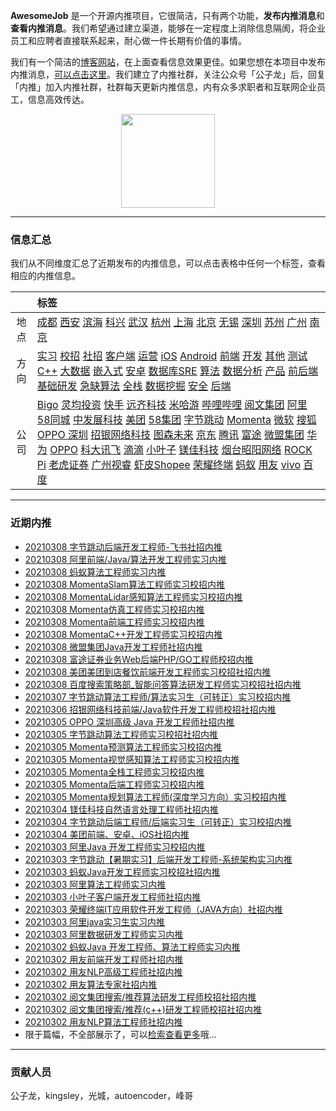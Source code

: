 
 

**AwesomeJob** 是一个开源内推项目，它很简洁，只有两个功能，**发布内推消息**和**查看内推消息**。我们希望通过建立渠道，能够在一定程度上消除信息隔阂，将企业员工和应聘者直接联系起来，耐心做一件长期有价值的事情。

我们有一个简洁的[博客网站](https://awesomejob.gitee.io/)，在上面查看信息效果更佳。如果您想在本项目中发布内推消息，[可以点击这里](https://wj.qq.com/s2/8043669/40c0)。我们建立了内推社群，关注公众号「公子龙」后，回复「内推」加入内推社群，社群每天更新内推信息，内有众多求职者和互联网企业员工，信息高效传达。

<div align=center><img src="https://img-blog.csdnimg.cn/20210306220847278.jpg?x-oss-process=type_ZmFuZ3poZW5naGVpdGk,shadow_10,text_aHR0cHM6Ly9ibG9nLmNzZG4ubmV0L0RvSmludGlhbg==,size_16,color_FFFFFF,t_70#pic_center" width="150"/></div>


--- 
### 信息汇总

我们从不同维度汇总了近期发布的内推信息，可以点击表格中任何一个标签，查看相应的内推信息。

||标签|
|:---:|:---|
|地点|[成都](https://awesomejob.gitee.io/tags/成都)  [西安](https://awesomejob.gitee.io/tags/西安)  [滨海](https://awesomejob.gitee.io/tags/滨海)  [科兴](https://awesomejob.gitee.io/tags/科兴)  [武汉](https://awesomejob.gitee.io/tags/武汉)  [杭州](https://awesomejob.gitee.io/tags/杭州)  [上海](https://awesomejob.gitee.io/tags/上海)  [北京](https://awesomejob.gitee.io/tags/北京)  [无锡](https://awesomejob.gitee.io/tags/无锡)  [深圳](https://awesomejob.gitee.io/tags/深圳)  [苏州](https://awesomejob.gitee.io/tags/苏州)  [广州](https://awesomejob.gitee.io/tags/广州)  [南京](https://awesomejob.gitee.io/tags/南京)|
|方向|[实习](https://awesomejob.gitee.io/series/实习)  [校招](https://awesomejob.gitee.io/series/校招)  [社招](https://awesomejob.gitee.io/series/社招)	[客户端](https://awesomejob.gitee.io/categories/客户端)  [运营](https://awesomejob.gitee.io/categories/运营)  [iOS](https://awesomejob.gitee.io/categories/ios)  [Android](https://awesomejob.gitee.io/categories/android)  [前端](https://awesomejob.gitee.io/categories/前端)  [开发](https://awesomejob.gitee.io/categories/开发)  [其他](https://awesomejob.gitee.io/categories/其他)  [测试](https://awesomejob.gitee.io/categories/测试)  [C++](https://awesomejob.gitee.io/categories/c++)  [大数据](https://awesomejob.gitee.io/categories/大数据)  [嵌入式](https://awesomejob.gitee.io/categories/嵌入式)  [安卓](https://awesomejob.gitee.io/categories/安卓)  [数据库SRE](https://awesomejob.gitee.io/categories/数据库sre)  [算法](https://awesomejob.gitee.io/categories/算法)  [数据分析](https://awesomejob.gitee.io/categories/数据分析)  [产品](https://awesomejob.gitee.io/categories/产品)  [前后端](https://awesomejob.gitee.io/categories/前后端)  [基础研发](https://awesomejob.gitee.io/categories/基础研发)  [急缺算法](https://awesomejob.gitee.io/categories/急缺算法)  [全栈](https://awesomejob.gitee.io/categories/全栈)  [数据挖掘](https://awesomejob.gitee.io/categories/数据挖掘)  [安全](https://awesomejob.gitee.io/categories/安全)  [后端](https://awesomejob.gitee.io/categories/后端)|
|公司|[Bigo](https://awesomejob.gitee.io/tags/bigo)  [灵均投资](https://awesomejob.gitee.io/tags/灵均投资)  [快手](https://awesomejob.gitee.io/tags/快手)  [远齐科技](https://awesomejob.gitee.io/tags/远齐科技)  [米哈游](https://awesomejob.gitee.io/tags/米哈游)  [哔哩哔哩](https://awesomejob.gitee.io/tags/哔哩哔哩)  [阅文集团](https://awesomejob.gitee.io/tags/阅文集团)  [阿里](https://awesomejob.gitee.io/tags/阿里)  [58同城](https://awesomejob.gitee.io/tags/58同城)  [中发展科技](https://awesomejob.gitee.io/tags/中发展科技)  [美团](https://awesomejob.gitee.io/tags/美团)  [58集团](https://awesomejob.gitee.io/tags/58集团)  [字节跳动](https://awesomejob.gitee.io/tags/字节跳动)  [Momenta](https://awesomejob.gitee.io/tags/momenta)  [微软](https://awesomejob.gitee.io/tags/微软)  [搜狐](https://awesomejob.gitee.io/tags/搜狐)  [OPPO 深圳](https://awesomejob.gitee.io/tags/oppo-深圳)  [招银网络科技](https://awesomejob.gitee.io/tags/招银网络科技)  [图森未来](https://awesomejob.gitee.io/tags/图森未来)  [京东](https://awesomejob.gitee.io/tags/京东)  [腾讯](https://awesomejob.gitee.io/tags/腾讯)  [富途](https://awesomejob.gitee.io/tags/富途)  [微盟集团](https://awesomejob.gitee.io/tags/微盟集团)  [华为](https://awesomejob.gitee.io/tags/华为)  [OPPO](https://awesomejob.gitee.io/tags/oppo)  [科大讯飞](https://awesomejob.gitee.io/tags/科大讯飞)  [滴滴](https://awesomejob.gitee.io/tags/滴滴)  [小叶子](https://awesomejob.gitee.io/tags/小叶子)  [镁佳科技](https://awesomejob.gitee.io/tags/镁佳科技)  [烟台昭阳网络](https://awesomejob.gitee.io/tags/烟台昭阳网络)  [ROCK Pi](https://awesomejob.gitee.io/tags/rock-pi)  [老虎证券](https://awesomejob.gitee.io/tags/老虎证券)  [广州视睿](https://awesomejob.gitee.io/tags/广州视睿)  [虾皮Shopee](https://awesomejob.gitee.io/tags/虾皮shopee)  [荣耀终端](https://awesomejob.gitee.io/tags/荣耀终端)  [蚂蚁](https://awesomejob.gitee.io/tags/蚂蚁)  [用友](https://awesomejob.gitee.io/tags/用友)  [vivo](https://awesomejob.gitee.io/tags/vivo)  [百度](https://awesomejob.gitee.io/tags/百度)|
--- 

### 近期内推 
- [20210308  字节跳动后端开发工程师-飞书社招内推](https://awesomejob.gitee.io/posts/jobs/job_107)
- [20210308  阿里前端/Java/算法开发工程师实习内推](https://awesomejob.gitee.io/posts/jobs/job_106)
- [20210308  蚂蚁算法工程师实习内推](https://awesomejob.gitee.io/posts/jobs/job_105)
- [20210308  MomentaSlam算法工程师实习校招内推](https://awesomejob.gitee.io/posts/jobs/job_104)
- [20210308  MomentaLidar感知算法工程师实习校招内推](https://awesomejob.gitee.io/posts/jobs/job_103)
- [20210308  Momenta仿真工程师实习校招内推](https://awesomejob.gitee.io/posts/jobs/job_102)
- [20210308  Momenta前端工程师实习校招内推](https://awesomejob.gitee.io/posts/jobs/job_101)
- [20210308  MomentaC++开发工程师实习校招内推](https://awesomejob.gitee.io/posts/jobs/job_100)
- [20210308  微盟集团Java开发工程师社招内推](https://awesomejob.gitee.io/posts/jobs/job_99)
- [20210308  富途证券业务Web后端PHP/GO工程师校招内推](https://awesomejob.gitee.io/posts/jobs/job_98)
- [20210308  美团美团到店餐饮前端开发工程师实习校招社招内推](https://awesomejob.gitee.io/posts/jobs/job_97)
- [20210308  百度搜索策略部_智能问答算法研发工程师实习校招社招内推](https://awesomejob.gitee.io/posts/jobs/job_96)
- [20210307  字节跳动算法工程师/算法实习生（可转正）实习校招内推](https://awesomejob.gitee.io/posts/jobs/job_95)
- [20210306  招银网络科技前端/Java软件开发工程师校招社招内推](https://awesomejob.gitee.io/posts/jobs/job_94)
- [20210305  OPPO 深圳高级 Java 开发工程师社招内推](https://awesomejob.gitee.io/posts/jobs/job_93)
- [20210305  字节跳动算法工程师实习校招社招内推](https://awesomejob.gitee.io/posts/jobs/job_92)
- [20210305  Momenta预测算法工程师实习校招内推](https://awesomejob.gitee.io/posts/jobs/job_91)
- [20210305  Momenta视觉感知算法工程师实习校招内推](https://awesomejob.gitee.io/posts/jobs/job_90)
- [20210305  Momenta全栈工程师实习校招内推](https://awesomejob.gitee.io/posts/jobs/job_89)
- [20210305  Momenta后端工程师实习校招内推](https://awesomejob.gitee.io/posts/jobs/job_88)
- [20210305  Momenta规划算法工程师(深度学习方向）实习校招内推](https://awesomejob.gitee.io/posts/jobs/job_87)
- [20210304  镁佳科技自然语言处理工程师社招内推](https://awesomejob.gitee.io/posts/jobs/job_86)
- [20210304  字节跳动后端工程师/后端实习生（可转正）实习校招内推](https://awesomejob.gitee.io/posts/jobs/job_85)
- [20210304  美团前端、安卓、iOS社招内推](https://awesomejob.gitee.io/posts/jobs/job_84)
- [20210303  阿里Java 开发工程师实习校招内推](https://awesomejob.gitee.io/posts/jobs/job_83)
- [20210303  字节跳动【暑期实习】后端开发工程师-系统架构实习内推](https://awesomejob.gitee.io/posts/jobs/job_82)
- [20210303  蚂蚁Java开发工程师实习校招社招内推](https://awesomejob.gitee.io/posts/jobs/job_81)
- [20210303  阿里算法工程师实习内推](https://awesomejob.gitee.io/posts/jobs/job_80)
- [20210303  小叶子客户端开发工程师社招内推](https://awesomejob.gitee.io/posts/jobs/job_79)
- [20210303  荣耀终端IT应用软件开发工程师（JAVA方向）社招内推](https://awesomejob.gitee.io/posts/jobs/job_78)
- [20210303  阿里java实习生实习内推](https://awesomejob.gitee.io/posts/jobs/job_77)
- [20210303  阿里数据研发工程师实习内推](https://awesomejob.gitee.io/posts/jobs/job_76)
- [20210302  蚂蚁Java 开发工程师、算法工程师实习内推](https://awesomejob.gitee.io/posts/jobs/job_75)
- [20210302  用友前端开发工程师社招内推](https://awesomejob.gitee.io/posts/jobs/job_74)
- [20210302  用友NLP高级工程师社招内推](https://awesomejob.gitee.io/posts/jobs/job_73)
- [20210302  用友算法专家社招内推](https://awesomejob.gitee.io/posts/jobs/job_72)
- [20210302  阅文集团搜索/推荐算法研发工程师校招社招内推](https://awesomejob.gitee.io/posts/jobs/job_71)
- [20210302  阅文集团搜索/推荐(c++)研发工程师校招社招内推](https://awesomejob.gitee.io/posts/jobs/job_70)
- [20210302  用友NLP算法工程师社招内推](https://awesomejob.gitee.io/posts/jobs/job_69)
- 限于篇幅，不全部展示了，可以[检索查看更多](https://awesomejob.gitee.io/)哦...
--- 
### 贡献人员
公子龙，kingsley，光城，autoencoder，峰哥